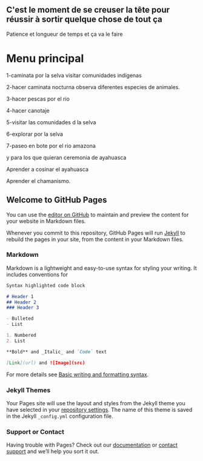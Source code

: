 ## C'est le moment de se creuser la tête pour réussir à sortir quelque chose de tout ça

Patience et longueur de temps et ça va le faire

# Menu principal

1-caminata por la selva visitar comunidades indígenas

2-hacer caminata nocturna observa diferentes especies de animales.

3-hacer pescas por el rio

4-hacer canotaje

5-visitar las comunidades d la selva

6-explorar por la selva

7-paseo en bote por el rio amazona


y para los que quieran ceremonia de ayahuasca

  Aprender a cosinar el ayahuasca 
  
  Aprender el chamanismo.

## Welcome to GitHub Pages

You can use the [editor on GitHub](https://github.com/Geofanco/geofanco.github.io/edit/main/index.md) to maintain and preview the content for your website in Markdown files.

Whenever you commit to this repository, GitHub Pages will run [Jekyll](https://jekyllrb.com/) to rebuild the pages in your site, from the content in your Markdown files.

### Markdown

Markdown is a lightweight and easy-to-use syntax for styling your writing. It includes conventions for

```markdown
Syntax highlighted code block

# Header 1
## Header 2
### Header 3

- Bulleted
- List

1. Numbered
2. List

**Bold** and _Italic_ and `Code` text

[Link](url) and ![Image](src)
```

For more details see [Basic writing and formatting syntax](https://docs.github.com/en/github/writing-on-github/getting-started-with-writing-and-formatting-on-github/basic-writing-and-formatting-syntax).

### Jekyll Themes

Your Pages site will use the layout and styles from the Jekyll theme you have selected in your [repository settings](https://github.com/Geofanco/geofanco.github.io/settings/pages). The name of this theme is saved in the Jekyll `_config.yml` configuration file.

### Support or Contact

Having trouble with Pages? Check out our [documentation](https://docs.github.com/categories/github-pages-basics/) or [contact support](https://support.github.com/contact) and we’ll help you sort it out.

